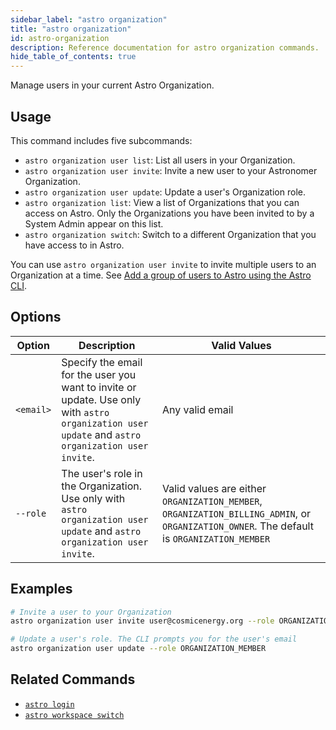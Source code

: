 ```yaml
---
sidebar_label: "astro organization"
title: "astro organization"
id: astro-organization
description: Reference documentation for astro organization commands.
hide_table_of_contents: true
---
```


Manage users in your current Astro Organization.

## Usage

This command includes five subcommands:

- `astro organization user list`: List all users in your Organization.
- `astro organization user invite`: Invite a new user to your Astronomer Organization.
- `astro organization user update`: Update a user's Organization role.
- `astro organization list`: View a list of Organizations that you can access on Astro. Only the Organizations you have been invited to by a System Admin appear on this list.
- `astro organization switch`: Switch to a different Organization that you have access to in Astro.

You can use `astro organization user invite` to invite multiple users to an Organization at a time. See [Add a group of users to Astro using the Astro CLI](add-user.md#add-a-group-of-users-to-astro-using-the-astro-cli).

## Options 

| Option    | Description                                                                                                                                       | Valid Values                                                                                                                             |
| --------- | ------------------------------------------------------------------------------------------------------------------------------------------------- | ------------------------------------------------------------------------------------------------------------------------------------------- |
| `<email>` | Specify the email for the user you want to invite or update. Use only with `astro organization user update` and `astro organization user invite`. | Any valid email                                                                                                                             |
| `--role`  | The user's role in the Organization. Use only with `astro organization user update` and `astro organization user invite`.                         | Valid values are either `ORGANIZATION_MEMBER`, `ORGANIZATION_BILLING_ADMIN`, or `ORGANIZATION_OWNER`.   The default is `ORGANIZATION_MEMBER` |

## Examples

```sh
# Invite a user to your Organization
astro organization user invite user@cosmicenergy.org --role ORGANIZATION_BILLING_ADMIN

# Update a user's role. The CLI prompts you for the user's email
astro organization user update --role ORGANIZATION_MEMBER
```

## Related Commands

- [`astro login`](cli/astro-login.md)
- [`astro workspace switch`](cli/astro-workspace-switch.md)
